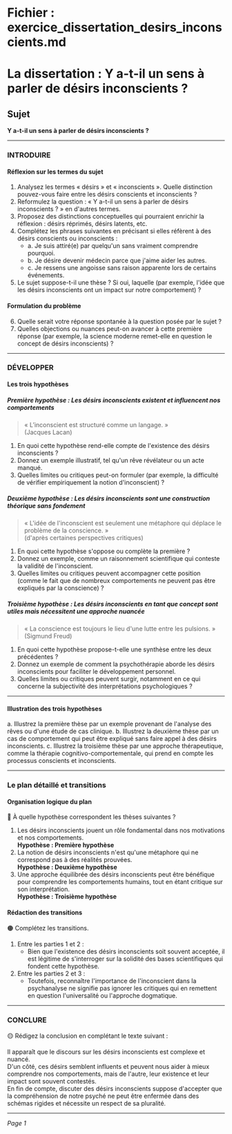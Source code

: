 # Fichier : exercice_dissertation_desirs_inconscients.md

# La dissertation : Y a-t-il un sens à parler de désirs inconscients ?

## Sujet
**Y a-t-il un sens à parler de désirs inconscients ?**

---

### INTRODUIRE

#### Réflexion sur les termes du sujet

1. Analysez les termes « désirs » et « inconscients ». Quelle distinction pouvez-vous faire entre les désirs conscients et inconscients ?
2. Reformulez la question : « Y a-t-il un sens à parler de désirs inconscients ? » en d'autres termes.
3. Proposez des distinctions conceptuelles qui pourraient enrichir la réflexion : désirs réprimés, désirs latents, etc.
4. Complétez les phrases suivantes en précisant si elles réfèrent à des désirs conscients ou inconscients :
   - a. Je suis attiré(e) par quelqu'un sans vraiment comprendre pourquoi.
   - b. Je désire devenir médecin parce que j'aime aider les autres.
   - c. Je ressens une angoisse sans raison apparente lors de certains événements.
5. Le sujet suppose-t-il une thèse ? Si oui, laquelle (par exemple, l'idée que les désirs inconscients ont un impact sur notre comportement) ?

#### Formulation du problème

6. Quelle serait votre réponse spontanée à la question posée par le sujet ?
7. Quelles objections ou nuances peut-on avancer à cette première réponse (par exemple, la science moderne remet-elle en question le concept de désirs inconscients) ?

---

### DÉVELOPPER

#### Les trois hypothèses

##### Première hypothèse : Les désirs inconscients existent et influencent nos comportements

> « L’inconscient est structuré comme un langage. »  
> (Jacques Lacan)

1. En quoi cette hypothèse rend-elle compte de l'existence des désirs inconscients ?
2. Donnez un exemple illustratif, tel qu'un rêve révélateur ou un acte manqué.
3. Quelles limites ou critiques peut-on formuler (par exemple, la difficulté de vérifier empiriquement la notion d'inconscient) ?

##### Deuxième hypothèse : Les désirs inconscients sont une construction théorique sans fondement

> « L'idée de l'inconscient est seulement une métaphore qui déplace le problème de la conscience. »  
> (d'après certaines perspectives critiques)

1. En quoi cette hypothèse s'oppose ou complète la première ?
2. Donnez un exemple, comme un raisonnement scientifique qui conteste la validité de l'inconscient.
3. Quelles limites ou critiques peuvent accompagner cette position (comme le fait que de nombreux comportements ne peuvent pas être expliqués par la conscience) ?

##### Troisième hypothèse : Les désirs inconscients en tant que concept sont utiles mais nécessitent une approche nuancée

> « La conscience est toujours le lieu d'une lutte entre les pulsions. »  
> (Sigmund Freud)

1. En quoi cette hypothèse propose-t-elle une synthèse entre les deux précédentes ?
2. Donnez un exemple de comment la psychothérapie aborde les désirs inconscients pour faciliter le développement personnel.
3. Quelles limites ou critiques peuvent surgir, notamment en ce qui concerne la subjectivité des interprétations psychologiques ?

---

#### Illustration des trois hypothèses

a. Illustrez la première thèse par un exemple provenant de l'analyse des rêves ou d'une étude de cas clinique.
b. Illustrez la deuxième thèse par un cas de comportement qui peut être expliqué sans faire appel à des désirs inconscients.
c. Illustrez la troisième thèse par une approche thérapeutique, comme la thérapie cognitivo-comportementale, qui prend en compte les processus conscients et inconscients.

---

### Le plan détaillé et transitions

#### Organisation logique du plan

🔴 À quelle hypothèse correspondent les thèses suivantes ?

1. Les désirs inconscients jouent un rôle fondamental dans nos motivations et nos comportements.  
   **Hypothèse : Première hypothèse**
2. La notion de désirs inconscients n'est qu'une métaphore qui ne correspond pas à des réalités prouvées.  
   **Hypothèse : Deuxième hypothèse**
3. Une approche équilibrée des désirs inconscients peut être bénéfique pour comprendre les comportements humains, tout en étant critique sur son interprétation.  
   **Hypothèse : Troisième hypothèse**

#### Rédaction des transitions

🟠 Complétez les transitions.

1. Entre les parties 1 et 2 :  
   - Bien que l'existence des désirs inconscients soit souvent acceptée, il est légitime de s'interroger sur la solidité des bases scientifiques qui fondent cette hypothèse.
2. Entre les parties 2 et 3 :  
   - Toutefois, reconnaître l'importance de l'inconscient dans la psychanalyse ne signifie pas ignorer les critiques qui en remettent en question l'universalité ou l'approche dogmatique.

---

### CONCLURE

🟡 Rédigez la conclusion en complétant le texte suivant :

Il apparaît que le discours sur les désirs inconscients est complexe et nuancé.  
D'un côté, ces désirs semblent influents et peuvent nous aider à mieux comprendre nos comportements, mais de l'autre, leur existence et leur impact sont souvent contestés.  
En fin de compte, discuter des désirs inconscients suppose d'accepter que la compréhension de notre psyché ne peut être enfermée dans des schémas rigides et nécessite un respect de sa pluralité.  

---

*Page 1*
